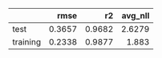 |          |   rmse |     r2 |   avg_nll |
|:---------|-------:|-------:|----------:|
| test     | 0.3657 | 0.9682 |    2.6279 |
| training | 0.2338 | 0.9877 |    1.883  |